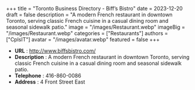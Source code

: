 +++
title = "Toronto Business Directory - Biff’s Bistro"
date = 2023-12-20
draft = false
description = "A modern French restaurant in downtown Toronto, serving classic French cuisine in a casual dining room and seasonal sidewalk patio."
image = "/images/Restaurant.webp"
imageBig = "/images/Restaurant.webp"
categories = ["Restaurants"]
authors = ["CplsIT"]
avatar = "/images/avatar.webp"
featured = false
+++


* **URL** :  http://www.biffsbistro.com/
* **Description** : A modern French restaurant in downtown Toronto, serving classic French cuisine in a casual dining room and seasonal sidewalk patio.
* **Telephone** : 416-860-0086
* **Address** : 4 Front Street East
